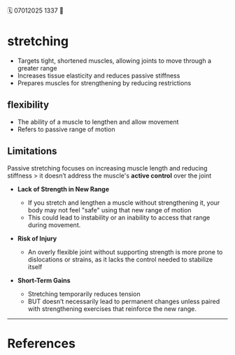 🗓️ 07012025 1337
📎

# stretching
- Targets tight, shortened muscles, allowing joints to move through a greater range
- Increases tissue elasticity and reduces passive stiffness
- Prepares muscles for strengthening by reducing restrictions

## flexibility
- The ability of a muscle to lengthen and allow movement
- Refers to passive range of motion 


## Limitations
Passive stretching focuses on increasing muscle length and reducing stiffness > it doesn’t address the muscle's **active control** over the joint

- **Lack of Strength in New Range**
	- If you stretch and lengthen a muscle without strengthening it, your body may not feel "safe" using that new range of motion
	- This could lead to instability or an inability to access that range during movement.

- **Risk of Injury**
	- An overly flexible joint without supporting strength is more prone to dislocations or strains, as it lacks the control needed to stabilize itself

- **Short-Term Gains**
	- Stretching temporarily reduces tension 
	- BUT doesn’t necessarily lead to permanent changes unless paired with strengthening exercises that reinforce the new range.


---

# References
